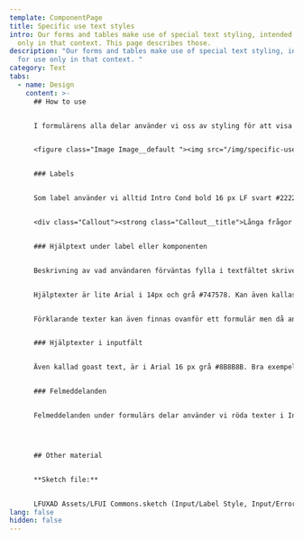 ```yaml
---
template: ComponentPage
title: Specific use text styles
intro: Our forms and tables make use of special text styling, intended for use
  only in that context. This page describes those.
description: "Our forms and tables make use of special text styling, intended
  for use only in that context. "
category: Text
tabs:
  - name: Design
    content: >-
      ## How to use


      I formulärens alla delar använder vi oss av styling för att visa Labels, beskrivande text och felmeddelanden. Här kommer en beskrivning på dessa.


      <figure class="Image Image__default "><img src="/img/specific-use-text-styles.png" srcset="/img/specific-use-text-styles.png 2x" alt=""><figcaption><div class="Image__caption"></div></figcaption></figure>


      ### Labels


      Som label använder vi alltid Intro Cond bold 16 px LF svart #222222. Gäller både i tabellens labels som formulärs labels. Alla annan text så använder vi Brödtext eller hjälptext.


      <div class="Callout"><strong class="Callout__title">Långa frågor med ja och nej </strong><p class="Callout__text">Frågeformulär med jag och nej frågor har ofta långa frågor, här ser vi att vi i framtiden kommer att använda oss av arial 16 px istället för den traditionella Label som blir väldigt svårläst i lång fet Intro cond.</p></div>


      ### Hjälptext under label eller komponenten


      Beskrivning av vad användaren förväntas fylla i textfältet skriver du i anslutning till fältet eller komponenten. Ska var max 1 till 2 rader i desktop och mobil. Behöver du mer text kan du använda dig av några olika metoder som finns beskrivna under [General Patterns Read more](../patterns/general-patterns/read-more)  


      Hjälptexter är lite Arial i 14px och grå #747578. Kan även kallas meta.


      Förklarande texter kan även finnas ovanför ett formulär men då använder vi vanlig brödtext.


      ### Hjälptexter i inputfält


      Även kallad goast text, är i Arial 16 px grå #8B8B8B. Bra exempel på hjälptext i fält är tex. ABC123 eller ååååmmdd-nnnn, en snabb input i vad vi tänker oss var data och antal tecken direkt i fältet. Texten försvinner när man börjar mata in text i fältet.


      ### Felmeddelanden


      Felmeddelanden under formulärs delar använder vi röda texter i Intro Cond Bold 14 px i LF röd #E30613.




      ## Other material


      **Sketch file:** 


      LFUXAD Assets/LFUI Commons.sketch (Input/Label Style, Input/Error Style, Meta)
lang: false
hidden: false
---
```


